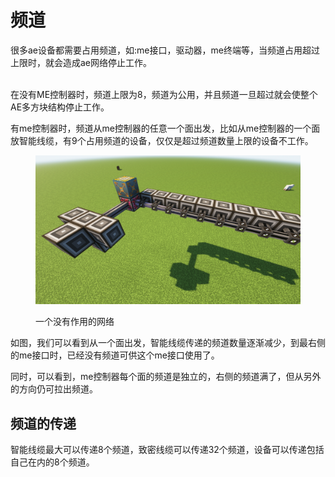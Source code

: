 # 频道

很多ae设备都需要占用频道，如:me接口，驱动器，me终端等，当频道占用超过上限时，就会造成ae网络停止工作。

\
在没有ME控制器时，频道上限为8，频道为公用，并且频道一旦超过就会使整个AE多方块结构停止工作。

有me控制器时，频道从me控制器的任意一个面出发，比如从me控制器的一个面放智能线缆，有9个占用频道的设备，仅仅是超过频道数量上限的设备不工作。

<figure><img src="../.gitbook/assets/2023-06-19_13.39.51.png" alt=""><figcaption><p>一个没有作用的网络</p></figcaption></figure>

如图，我们可以看到从一个面出发，智能线缆传递的频道数量逐渐减少，到最右侧的me接口时，已经没有频道可供这个me接口使用了。

同时，可以看到，me控制器每个面的频道是独立的，右侧的频道满了，但从另外的方向仍可拉出频道。

## 频道的传递

智能线缆最大可以传递8个频道，致密线缆可以传递32个频道，设备可以传递包括自己在内的8个频道。

